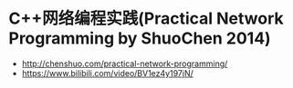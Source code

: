 # C++网络编程实践(Practical Network Programming by ShuoChen 2014)
- http://chenshuo.com/practical-network-programming/
- https://www.bilibili.com/video/BV1ez4y197jN/


